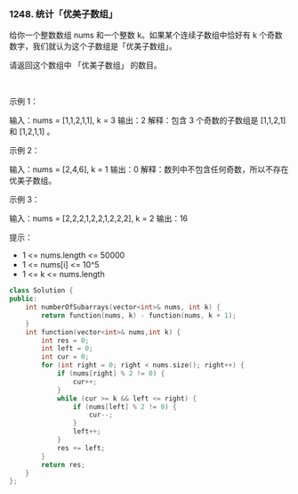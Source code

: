### 1248. 统计「优美子数组」



给你一个整数数组 nums 和一个整数 k。如果某个连续子数组中恰好有 k 个奇数数字，我们就认为这个子数组是「优美子数组」。

请返回这个数组中 「优美子数组」 的数目。

 

示例 1：


输入：nums = [1,1,2,1,1], k = 3
输出：2
解释：包含 3 个奇数的子数组是 [1,1,2,1] 和 [1,2,1,1] 。


示例 2：


输入：nums = [2,4,6], k = 1
输出：0
解释：数列中不包含任何奇数，所以不存在优美子数组。


示例 3：


输入：nums = [2,2,2,1,2,2,1,2,2,2], k = 2
输出：16




提示：

 * 1 <= nums.length <= 50000
 * 1 <= nums[i] <= 10^5
 * 1 <= k <= nums.length

```c++
class Solution {
public:
    int numberOfSubarrays(vector<int>& nums, int k) {
        return function(nums, k) - function(nums, k + 1);
    }
    int function(vector<int>& nums,int k) {
        int res = 0;
        int left = 0;
        int cur = 0;
        for (int right = 0; right < nums.size(); right++) {
            if (nums[right] % 2 != 0) {
                cur++;
            }
            while (cur >= k && left <= right) {
                if (nums[left] % 2 != 0) {
                    cur--;
                }
                left++;
            }
            res += left;
        }
        return res;
    }
};
```

